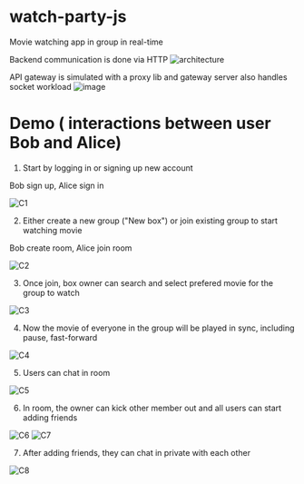# watch-party-js
Movie watching app in group in real-time

Backend communication is done via HTTP
![architecture](https://github.com/user-attachments/assets/457d244f-88f6-4c25-bbbf-4e7c1d123a66)

API gateway is simulated with a proxy lib and gateway server also handles socket workload
![image](https://github.com/user-attachments/assets/f7955cb7-3e9a-440e-9103-7370f8912691)


# Demo ( interactions between user Bob and Alice) 
1. Start by logging in or signing up new account

Bob sign up, Alice sign in

![C1](https://github.com/user-attachments/assets/814228db-1a50-4d0e-92cf-88cefbb4cb1e)

2. Either create a new group ("New box") or join existing group to start watching movie

Bob create room, Alice join room 

![C2](https://github.com/user-attachments/assets/6032e8b1-658d-41e1-ab18-156dd8335258)

3. Once join, box owner can search and select prefered movie for the group to watch

![C3](https://github.com/user-attachments/assets/90c54038-3d5d-43c7-822c-68afc4a494cc)

4. Now the movie of everyone in the group will be played in sync, including pause, fast-forward

![C4](https://github.com/user-attachments/assets/7876ec51-b5d8-46f2-875e-37f58be8dc7f)

5. Users can chat in room

![C5](https://github.com/user-attachments/assets/536e8d23-cb75-4e18-a465-69be967edf52)

6. In room, the owner can kick other member out and all users can start adding friends

![C6](https://github.com/user-attachments/assets/e176a1d6-d8d3-46d3-b3d2-5a6681a677cb)
![C7](https://github.com/user-attachments/assets/36bbd01c-7cfd-4298-ae23-f4858fddd9be)

7. After adding friends, they can chat in private with each other

![C8](https://github.com/user-attachments/assets/53af355b-84a7-4996-9682-ab22a369bb7f)

